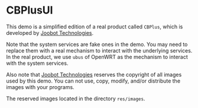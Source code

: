 # CBPlusUI

This demo is a simplified edition of a real product called `CBPlus`,
which is developed by [Joobot Technologies].

Note that the system services are fake ones in the demo. You may need
to replace them with a real mechanism to interact with the underlying
services. In the real product, we use `ubus` of OpenWRT as the
mechanism to interact with the system services.

Also note that [Joobot Technologies] reserves the copyright of
all images used by this demo. You can not use, copy, modify,
and/or distribute the images with your programs.

The reserved images located in the directory `res/images`.

[Joobot Technologies]: https://www.joobot.com
